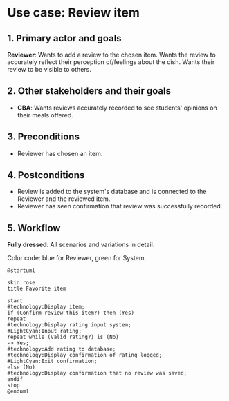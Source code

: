 # Use case: Review item

## 1. Primary actor and goals
__Reviewer__: Wants to add a review to the chosen item. Wants the review to accurately
reflect their perception of/feelings about the dish. Wants their review to be visible
to others.

## 2. Other stakeholders and their goals
* __CBA__: Wants reviews accurately recorded to see students' opinions
on their meals offered.

## 3. Preconditions
* Reviewer has chosen an item.

## 4. Postconditions
* Review is added to the system's database and is connected to the Reviewer and the
reviewed item.
* Reviewer has seen confirmation that review was successfully recorded.

## 5. Workflow
__Fully dressed__: All scenarios and variations in detail.

Color code: blue for Reviewer, green for System.

```plantuml
@startuml

skin rose
title Favorite item

start
#technology:Display item;
if (Confirm review this item?) then (Yes)
repeat
#technology:Display rating input system;
#LightCyan:Input rating;
repeat while (Valid rating?) is (No)
-> Yes;
#technology:Add rating to database;
#technology:Display confirmation of rating logged;
#LightCyan:Exit confirmation;
else (No)
#technology:Display confirmation that no review was saved;
endif
stop
@enduml
```